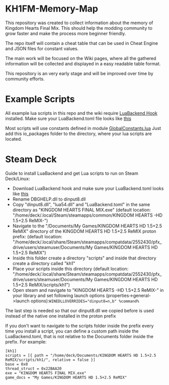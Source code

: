 # KH1FM-Memory-Map

This repository was created to collect information about the memory of Kingdom Hearts Final Mix. This should help the modding community to grow faster and make the process more beginner friendly.

The repo itself will contain a cheat table that can be used in Cheat Engine and JSON files for constant values.

The main work will be focused on the Wiki pages, where all the gathered information will be collected and displayed in a easy readable table format.

This repository is an very early stage and will be improved over time by community efforts.

# Example Scripts

All example lua scripts in this repo and the wiki require [LuaBackend Hook](https://github.com/Sirius902/LuaBackend/releases) installed.
Make sure your LuaBackend.toml file looks like [this](https://github.com/HydroSulphide/KH1FM-Memory-Map/blob/main/Lua/LuaBackend/LuaBackend.toml)

Most scripts will use constants defined in module [GlobalConstants.lua](https://github.com/HydroSulphide/KH1FM-Memory-Map/blob/main/Lua/ExampleScripts/io_packages/GlobalConstants.lua)
Just add this io_packages folder to the directory, where your lua scripts are located.

# Steam Deck

Guide to install LuaBackend and get Lua scripts to run on Steam Deck/Linux:
* Download LuaBackend hook and make sure your LuaBackend.toml looks like [this](https://github.com/HydroSulphide/KH1FM-Memory-Map/blob/main/Lua/LuaBackend/LuaBackend.toml)
* Rename DBGHELP.dll to dinput8.dll
* Copy "dinput8.dll", "lua54.dll" and "LuaBackend.toml" in the same directory as "KINGDOM HEARTS FINAL MIX.exe" (default location: "/home/deck/.local/Steam/steamapps/common/KINGDOM HEARTS -HD 1.5+2.5 ReMIX-")
* Navigate to the "/Documents/My Games/KINGDOM HEARTS HD 1.5+2.5 ReMIX" directory of the KINGDOM HEARTS HD 1.5+2.5 ReMIX proton prefix: (default location: "/home/deck/.local/share/Steam/steamapps/compatdata/2552430/pfx_drive/users/steamuser/Documents/My Games/KINGDOM HEARTS HD 1.5+2.5 ReMIX")
* Inside this folder create a directory "scripts" and inside that directory create a directory called "kh1"
* Place your scripts inside this directory (default location: "/home/deck/.local/share/Steam/steamapps/compatdata/2552430/pfx_drive/users/steamuser/Documents/My Games/KINGDOM HEARTS HD 1.5+2.5 ReMIX/scripts/kh1")
* Open steam and navigate to "KINGDOM HEARTS -HD 1.5+2.5 ReMIX-" in your library and set following launch options (properties->general->launch options):```WINEDLLOVERRIDES="dinput8=n,b" %command%```

The last step is needed so that our dinput8.dll we copied before is used instead of the native one installed in the proton prefix

If you don't want to navigate to the scripts folder inside the prefix every time you install a script, you can define a custom path inside the LuaBackend.toml, that is not relative to the Documents folder inside the prefix. For example:
```
[kh1]
scripts = [{ path = "/home/deck/Documents/KINGDOM HEARTS HD 1.5+2.5 ReMIX/scripts/kh1/", relative = false }]
base = 0x0
thread_struct = 0x22BAA20
exe = "KINGDOM HEARTS FINAL MIX.exe"
game_docs = "My Games/KINGDOM HEARTS HD 1.5+2.5 ReMIX"
```